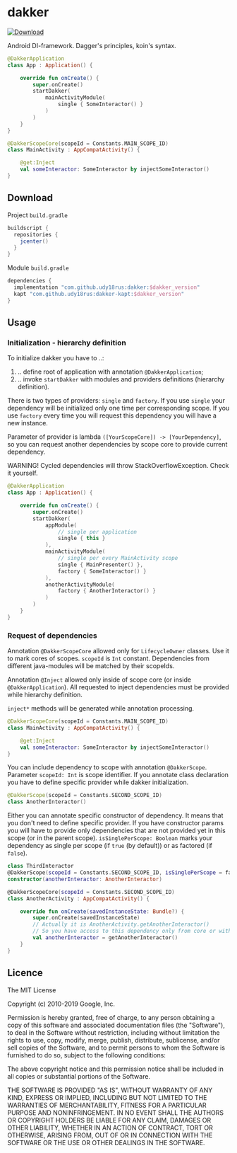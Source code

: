 # dakker

[ ![Download](https://api.bintray.com/packages/udy18rus/maven/dakker/images/download.svg) ](https://bintray.com/udy18rus/maven/dakker/_latestVersion)

Android DI-framework. Dagger's principles, koin's syntax.

```kotlin
@DakkerApplication
class App : Application() {

    override fun onCreate() {
        super.onCreate()
        startDakker(
            mainActivityModule(
                single { SomeInteractor() }
            )
        )
    }
}

@DakkerScopeCore(scopeId = Constants.MAIN_SCOPE_ID)
class MainActivity : AppCompatActivity() {

    @get:Inject
    val someInteractor: SomeInteractor by injectSomeInteractor()
}
```


## Download
Project ```build.gradle```
```groovy
buildscript {
  repositories {
    jcenter()
  }
}
```
Module ```build.gradle```
```groovy
dependencies {
  implementation "com.github.udy18rus:dakker:$dakker_version"
  kapt "com.github.udy18rus:dakker-kapt:$dakker_version"
}
```

## Usage

### Initialization - hierarchy definition

To initialize dakker you have to ..:
1. .. define root of application with annotation ```@DakkerApplication```;
2. .. invoke ```startDakker``` with modules and providers definitions (hierarchy definition).

There is two types of providers: ```single``` and ```factory```. 
If you use ```single``` your dependency will be initialized only one time per corresponding scope.
If you use ```factory``` every time you will request this dependency you will have a new instance.

Parameter of provider is lambda ```([YourScopeCore]) -> [YourDependency]```, so you can request another dependencies by scope core to provide current dependency.

WARNING! Cycled dependencies will throw StackOverflowException. Check it yourself.

```kotlin
@DakkerApplication
class App : Application() {

    override fun onCreate() {
        super.onCreate()
        startDakker(
            appModule(
                // single per application
                single { this }
            ),
            mainActivityModule(
                // single per every MainActivity scope
                single { MainPresenter() },
                factory { SomeInteractor() }
            ),
            anotherActivityModule(
                factory { AnotherInteractor() }
            )
        )
    }
}
```

### Request of dependencies
Annotation ```@DakkerScopeCore``` allowed only for ```LifecycleOwner``` classes. Use it to mark cores of scopes.
```scopeId``` is ```Int``` constant. Dependencies from different java-modules will be matched by their scopeIds.

Annotation ```@Inject``` allowed only inside of scope core (or inside ```@DakkerApplication```).
All requested to inject dependencies must be provided while hierarchy definition.

```inject*``` methods will be generated while annotation processing.
 
```kotlin
@DakkerScopeCore(scopeId = Constants.MAIN_SCOPE_ID)
class MainActivity : AppCompatActivity() {

    @get:Inject
    val someInteractor: SomeInteractor by injectSomeInteractor()
}
```

You can include dependency to scope with annotation ```@DakkerScope```. Parameter ```scopeId: Int``` is scope identifier.
If you annotate class declaration you have to define specific provider while dakker initialization.
```kotlin
@DakkerScope(scopeId = Constants.SECOND_SCOPE_ID)
class AnotherInteractor()
```

Either you can annotate specific constructor of dependency. It means that you don't need to define specific provider.
If you have constructor params you will have to provide only dependencies that are not provided yet in this scope (or in the parent scope).
```isSinglePerScope: Boolean``` marks your dependency as single per scope (if ```true``` (by default)) or as factored (if ```false```).
```kotlin
class ThirdInteractor 
@DakkerScope(scopeId = Constants.SECOND_SCOPE_ID, isSinglePerScope = false) 
constructor(anotherInteractor: AnotherInteractor)

@DakkerScopeCore(scopeId = Constants.SECOND_SCOPE_ID)
class AnotherActivity : AppCompatActivity() {

    override fun onCreate(savedInstanceState: Bundle?) {
        super.onCreate(savedInstanceState)
        // Actually it is AnotherActivity.getAnotherInteractor()
        // So you have access to this dependency only from core or with core instance
        val anotherInteractor = getAnotherInteractor()
    }
}
```

## Licence

The MIT License

Copyright (c) 2010-2019 Google, Inc.

Permission is hereby granted, free of charge, to any person obtaining a copy
of this software and associated documentation files (the "Software"), to deal
in the Software without restriction, including without limitation the rights
to use, copy, modify, merge, publish, distribute, sublicense, and/or sell
copies of the Software, and to permit persons to whom the Software is
furnished to do so, subject to the following conditions:

The above copyright notice and this permission notice shall be included in
all copies or substantial portions of the Software.

THE SOFTWARE IS PROVIDED "AS IS", WITHOUT WARRANTY OF ANY KIND, EXPRESS OR
IMPLIED, INCLUDING BUT NOT LIMITED TO THE WARRANTIES OF MERCHANTABILITY,
FITNESS FOR A PARTICULAR PURPOSE AND NONINFRINGEMENT. IN NO EVENT SHALL THE
AUTHORS OR COPYRIGHT HOLDERS BE LIABLE FOR ANY CLAIM, DAMAGES OR OTHER
LIABILITY, WHETHER IN AN ACTION OF CONTRACT, TORT OR OTHERWISE, ARISING FROM,
OUT OF OR IN CONNECTION WITH THE SOFTWARE OR THE USE OR OTHER DEALINGS IN
THE SOFTWARE.
